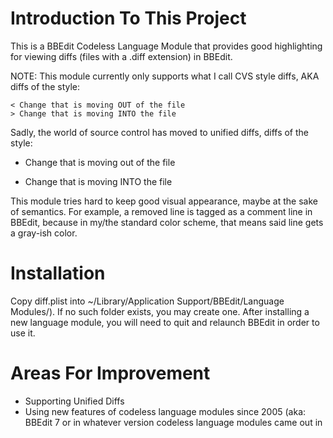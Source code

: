 Introduction To This Project
=============================

This is a BBEdit Codeless Language Module that provides good highlighting for viewing diffs (files with a .diff extension) in BBEdit.

NOTE: This module currently only supports what I call CVS style diffs, AKA diffs of the style:

  `< Change that is moving OUT of the file`  
  `> Change that is moving INTO the file`

Sadly, the world of source control has moved to unified diffs, diffs of the style:
- Change that is moving out of the file
+ Change that is moving INTO the file

This module tries hard to keep good visual appearance, maybe at the sake of semantics. For example, a removed line is tagged as a comment line in BBEdit, because in my/the standard color scheme, that means said line gets a gray-ish color.


Installation
=============================

Copy diff.plist into ~/Library/Application Support/BBEdit/Language Modules/). If no such folder exists, you may create one. After installing a new language module, you will need to quit and relaunch BBEdit in 
order to use it.

Areas For Improvement
===========================

  * Supporting Unified Diffs
  * Using new features of codeless language modules since 2005 (aka: BBEdit 7 or in whatever version codeless language modules came out in